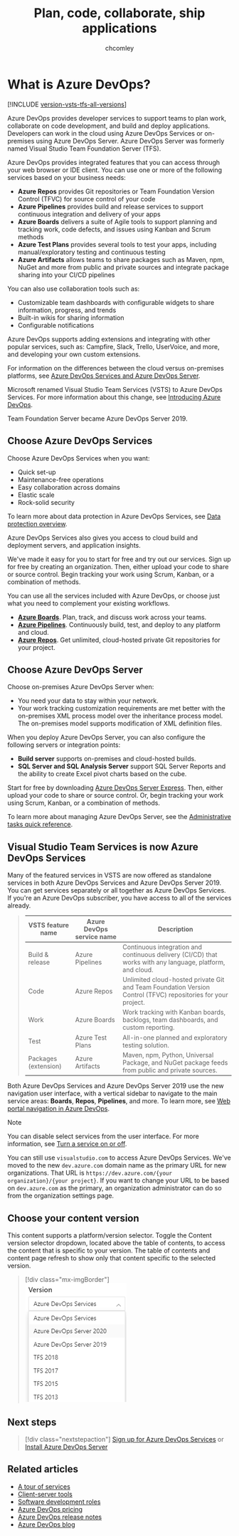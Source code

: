 ﻿---
title: Plan, code, collaborate, ship applications
titleSuffix: Azure DevOps 
ms.custom: seodec18
description: Get an integrated set of features to help you plan, code, collaborate, and ship your applications faster.
ms.technology: devops-new-user
ms.assetid:  
ms.author: chcomley
author: chcomley
ms.date: 11/08/2019
ms.topic: overview
monikerRange: '>= tfs-2013'
---

# What is Azure DevOps?

[!INCLUDE [version-vsts-tfs-all-versions](../includes/version-vsts-tfs-all-versions.md)]

Azure DevOps provides developer services to support teams to plan work, collaborate on code development, and build and deploy applications. Developers can work in the cloud using Azure DevOps Services or on-premises using Azure DevOps Server. Azure DevOps Server was formerly named Visual Studio Team Foundation Server (TFS).

Azure DevOps provides integrated features that you can access through your web browser or IDE client. You can use one or more of the following services based on your business needs:

- **Azure Repos** provides Git repositories or Team Foundation Version Control (TFVC) for source control of your code
- **Azure Pipelines** provides build and release services to support continuous integration and delivery of your apps
- **Azure Boards** delivers a suite of Agile tools to support planning and tracking work, code defects, and issues using Kanban and Scrum methods
- **Azure Test Plans** provides several tools to test your apps, including manual/exploratory testing and continuous testing
- **Azure Artifacts** allows teams to share packages such as Maven, npm, NuGet and more from public and private sources and integrate package sharing into your CI/CD pipelines

You can also use collaboration tools such as:

- Customizable team dashboards with configurable widgets to share information, progress, and trends
- Built-in wikis for sharing information
- Configurable notifications

Azure DevOps supports adding extensions and integrating with other popular services, such as: Campfire, Slack, Trello, UserVoice, and more, and developing your own custom extensions.  

For information on the differences between the cloud versus on-premises platforms, see [Azure DevOps Services and Azure DevOps Server](about-azure-devops-services-tfs.md).

<a name="name-changes"></a>Microsoft renamed Visual Studio Team Services (VSTS) to Azure DevOps Services. For more information about this change, see [Introducing Azure DevOps](https://aka.ms/azurevsts).

Team Foundation Server became Azure DevOps Server 2019.

## Choose Azure DevOps Services

Choose Azure DevOps Services when you want:

- Quick set-up
- Maintenance-free operations
- Easy collaboration across domains
- Elastic scale
- Rock-solid security

To learn more about data protection in Azure DevOps Services, see [Data protection overview](../organizations/security/data-protection.md).

Azure DevOps Services also gives you access to cloud build and deployment servers, and application insights.

We've made it easy for you to start for free and try out our services. Sign up for free by creating an organization. Then, either upload your code to share or source control. Begin tracking your work using Scrum, Kanban, or a combination of methods.

You can use all the services included with Azure DevOps, or choose just what you need to complement your existing workflows.

- **[Azure Boards](https://azure.microsoft.com/services/devops/boards/)**. Plan, track, and discuss work across your teams.
- **[Azure Pipelines](https://azure.microsoft.com/services/devops/pipelines/)**. Continuously build, test, and deploy to any platform and cloud.
- **[Azure Repos](https://azure.microsoft.com/services/devops/repos/)**. Get unlimited, cloud-hosted private Git repositories for your project.

## Choose Azure DevOps Server

Choose on-premises Azure DevOps Server when:

- You need your data to stay within your network.
- Your work tracking customization requirements are met better with the on-premises XML process model over the inheritance process model. The on-premises model supports modification of XML definition files.

When you deploy Azure DevOps Server, you can also configure the following servers or integration points:

- **Build server** supports on-premises and cloud-hosted builds.
- **SQL Server and SQL Analysis Server** support SQL Server Reports and the ability to create Excel pivot charts based on the cube.

Start for free by downloading [Azure DevOps Server Express](https://go.microsoft.com/fwlink/?LinkId=2041269&clcid=0x409). Then, either upload your code to share or source control. Or, begin tracking your work using Scrum, Kanban, or a combination of methods.

To learn more about managing Azure DevOps Server, see the [Administrative tasks quick reference](/azure/devops/server/admin/admin-quick-ref).

## Visual Studio Team Services is now Azure DevOps Services<a id="vsts" />

Many of the featured services in VSTS are now offered as standalone services in both Azure DevOps Services and Azure DevOps Server 2019. You can get services separately or all together as Azure DevOps Services. If you're an Azure DevOps subscriber, you have access to all of the services already.

> | VSTS feature name    | Azure DevOps service name | Description |
> |----------------------|----------------------|-------------|
> | Build & release      | Azure Pipelines      | Continuous integration and continuous delivery (CI/CD) that works with any language, platform, and cloud. |
> | Code                 | Azure Repos          | Unlimited cloud-hosted private Git and Team Foundation Version Control (TFVC) repositories for your project. |
> | Work                 | Azure Boards         | Work tracking with Kanban boards, backlogs, team dashboards, and custom reporting. |
> | Test                 | Azure Test Plans     | All-in-one planned and exploratory testing solution. |
> | Packages (extension) | Azure Artifacts      | Maven, npm, Python, Universal Package, and NuGet package feeds from public and private sources. |

Both Azure DevOps Services and Azure DevOps Server 2019 use the new navigation user interface, with a vertical sidebar to navigate to the main service areas: **Boards**, **Repos**, **Pipelines**, and more. To learn more, see [Web portal navigation in Azure DevOps](../project/navigation/index.md).

> [!NOTE]
> You can disable select services from the user interface. For more information, see [Turn a service on or off](../organizations/settings/set-services.md).

You can still use `visualstudio.com` to access Azure DevOps Services. We've moved to the new `dev.azure.com` domain name as the primary URL for new organizations. That URL is `https://dev.azure.com/{your organization}/{your project}`. If you want to change your URL to be based on `dev.azure.com` as the primary, an organization administrator can do so from the organization settings page.

## Choose your content version

This content supports a platform/version selector. Toggle the Content version selector dropdown, located above the table of contents, to access the content that is specific to your version. The table of contents and content page refresh to show only that content specific to the selected version.

   > [!div class="mx-imgBorder"]  
   > ![Documentation version selector](../media/version-selector.png)

## Next steps  

> [!div class="nextstepaction"]
> [Sign up for Azure DevOps Services](sign-up-invite-teammates.md) or [Install Azure DevOps Server](/azure/devops/server/install/single-server)

## Related articles

- [A tour of services](services.md)
- [Client-server tools](tools.md)
- [Software development roles](roles.md)
- [Azure DevOps pricing](https://azure.microsoft.com/pricing/details/devops/azure-devops-services/)
- [Azure DevOps release notes](/azure/devops/release-notes/index)
- [Azure DevOps blog](https://blogs.msdn.microsoft.com/devops/)


<!---
[Small teams can start for free!](https://visualstudio.microsoft.com/products/visual-studio-team-services-vs.aspx)  
[DevOps overview for Azure DevOps Services and TFS](../get-started/index.yml)


[![Sign up for Azure DevOps Services](media/what-is-vsts-sign-up-step-1.png)](sign-up-invite-teammates.md)[![Add code to repository](media/what-is-vsts-add-code-ide-step-2.png)](code-with-git.md)

*(c) 2016 Microsoft Corporation. All rights reserved. This document is
provided "as-is." Information and views expressed in this document,
including URL and other Internet Web site references, may change without
notice. You bear the risk of using it.*

*This document does not provide you with any legal rights to any
intellectual property in any Microsoft product. You may copy and use
this document for your internal, reference purposes.*
-->